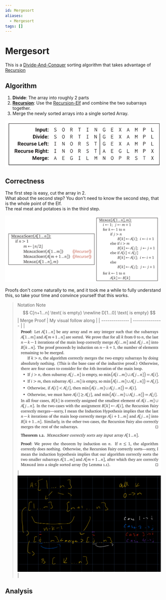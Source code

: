```yaml
---
id: Mergesort
aliases:
  - Mergesort
tags: []
---
```


# Mergesort
This is a [Divide-And-Conquer](./Divide-And-Conquer) sorting algorithm that takes advantage of [Recursion](./Recursion.md)

## Algorithm 
1. **Divide**: The array into roughly 2 parts
2. **[Recursion](./Recursion)**: Use the [Recursion-Elf](./Recursion-Elf) and combine the two subarrays together.  
3. Merge the newly sorted arrays into a single sorted Array. 

![mergesortExample](../Images/mergeSortExample.png) 

## Correctness 
The first step is easy, cut the array in 2.  
What about the second step? You don't need to know the second step, that is the whole point of the Elf.  
The real meat and potatoes is in the third step. 

![mergesort.png](../Images/mergesort.PNG)

Proofs don't come naturally to me, and it took me a while to fully understand this, so take your time and convince yourself that this works.  
> Notation Note 
$$
C[n+1...n] \text{ is empty}
\newline
D[1...0] \text{ is empty}
$$
| Merge Proof | My visual follow along |
| -------------- | --------------- |
| ![Merge Proof](../Images/mergeProof.png) | ![followAlong](../Images/followAlong.jpg) |

## Analysis 
